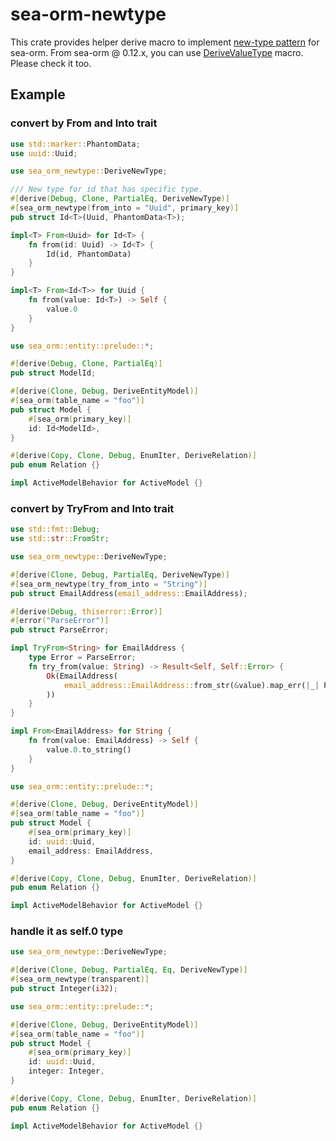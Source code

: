 # sea-orm-newtype

This crate provides helper derive macro to implement [new-type pattern](https://www.sea-ql.org/SeaORM/docs/generate-entity/newtype/) for sea-orm. From sea-orm @ 0.12.x, you can use [DeriveValueType](https://docs.rs/sea-orm/0.12.1/sea_orm/derive.DeriveValueType.html) macro. Please check it too.

## Example

### convert by From and Into trait

```rust
use std::marker::PhantomData;
use uuid::Uuid;

use sea_orm_newtype::DeriveNewType;

/// New type for id that has specific type.
#[derive(Debug, Clone, PartialEq, DeriveNewType)]
#[sea_orm_newtype(from_into = "Uuid", primary_key)]
pub struct Id<T>(Uuid, PhantomData<T>);

impl<T> From<Uuid> for Id<T> {
    fn from(id: Uuid) -> Id<T> {
        Id(id, PhantomData)
    }
}

impl<T> From<Id<T>> for Uuid {
    fn from(value: Id<T>) -> Self {
        value.0
    }
}

use sea_orm::entity::prelude::*;

#[derive(Debug, Clone, PartialEq)]
pub struct ModelId;

#[derive(Clone, Debug, DeriveEntityModel)]
#[sea_orm(table_name = "foo")]
pub struct Model {
    #[sea_orm(primary_key)]
    id: Id<ModelId>,
}

#[derive(Copy, Clone, Debug, EnumIter, DeriveRelation)]
pub enum Relation {}

impl ActiveModelBehavior for ActiveModel {}
```

### convert by TryFrom and Into trait

```rust
use std::fmt::Debug;
use std::str::FromStr;

use sea_orm_newtype::DeriveNewType;

#[derive(Clone, Debug, PartialEq, DeriveNewType)]
#[sea_orm_newtype(try_from_into = "String")]
pub struct EmailAddress(email_address::EmailAddress);

#[derive(Debug, thiserror::Error)]
#[error("ParseError")]
pub struct ParseError;

impl TryFrom<String> for EmailAddress {
    type Error = ParseError;
    fn try_from(value: String) -> Result<Self, Self::Error> {
        Ok(EmailAddress(
            email_address::EmailAddress::from_str(&value).map_err(|_| ParseError)?,
        ))
    }
}

impl From<EmailAddress> for String {
    fn from(value: EmailAddress) -> Self {
        value.0.to_string()
    }
}

use sea_orm::entity::prelude::*;

#[derive(Clone, Debug, DeriveEntityModel)]
#[sea_orm(table_name = "foo")]
pub struct Model {
    #[sea_orm(primary_key)]
    id: uuid::Uuid,
    email_address: EmailAddress,
}

#[derive(Copy, Clone, Debug, EnumIter, DeriveRelation)]
pub enum Relation {}

impl ActiveModelBehavior for ActiveModel {}
```

### handle it as self.0 type

```rust
use sea_orm_newtype::DeriveNewType;

#[derive(Clone, Debug, PartialEq, Eq, DeriveNewType)]
#[sea_orm_newtype(transparent)]
pub struct Integer(i32);

use sea_orm::entity::prelude::*;

#[derive(Clone, Debug, DeriveEntityModel)]
#[sea_orm(table_name = "foo")]
pub struct Model {
    #[sea_orm(primary_key)]
    id: uuid::Uuid,
    integer: Integer,
}

#[derive(Copy, Clone, Debug, EnumIter, DeriveRelation)]
pub enum Relation {}

impl ActiveModelBehavior for ActiveModel {}
```
